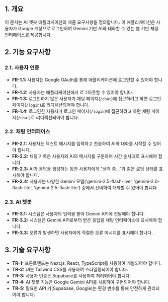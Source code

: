 ## 1. 개요

이 문서는 AI 챗봇 애플리케이션의 제품 요구사항을 정의합니다. 이 애플리케이션은 사용자가 Google 계정으로 로그인하여 Gemini 기반 AI와 대화할 수 있는 웹 기반 채팅 인터페이스를 제공합니다.

## 2. 기능 요구사항

### 2.1. 사용자 인증

*   **FR-1.1:** 사용자는 Google OAuth를 통해 애플리케이션에 로그인할 수 있어야 합니다.
*   **FR-1.2:** 사용자는 애플리케이션에서 로그아웃할 수 있어야 합니다.
*   **FR-1.3:** 로그인하지 않은 사용자가 채팅 페이지(`/chat`)에 접근하려고 하면 로그인 페이지(`/login`)로 리디렉션되어야 합니다.
*   **FR-1.4:** 로그인한 사용자가 로그인 페이지(`/login`)에 접근하려고 하면 채팅 페이지(`/chat`)로 리디렉션되어야 합니다.

### 2.2. 채팅 인터페이스

*   **FR-2.1:** 사용자는 텍스트 메시지를 입력하고 전송하여 AI와 대화를 시작할 수 있어야 합니다.
*   **FR-2.2:** 채팅 기록은 사용자와 AI의 메시지를 구분하여 시간 순서대로 표시해야 합니다.
*   **FR-2.3:** AI가 응답을 생성하는 동안 사용자에게 "생각 중..."과 같은 로딩 상태를 표시해야 합니다.
*   **FR-2.4:** 사용자는 다양한 Gemini 모델('gemini-2.5-flash-live', 'gemini-2.0-flash-lite', 'gemini-2.5-flash-lite') 중에서 선택하여 대화할 수 있어야 합니다.

### 2.3. AI 챗봇

*   **FR-3.1:** 시스템은 사용자의 입력을 받아 Gemini API에 전달해야 합니다.
*   **FR-3.2:** 시스템은 Gemini API로부터 받은 응답을 채팅 인터페이스에 표시해야 합니다.
*   **FR-3.3:** 오류가 발생하면 사용자에게 적절한 오류 메시지를 표시해야 합니다.

## 3. 기술 요구사항

*   **TR-1:** 프론트엔드는 Next.js, React, TypeScript를 사용하여 개발되어야 합니다.
*   **TR-2:** UI는 Tailwind CSS를 사용하여 스타일링되어야 합니다.
*   **TR-3:** 사용자 인증은 Supabase를 사용하여 처리되어야 합니다.
*   **TR-4:** AI 챗봇 기능은 Google Gemini API를 사용하여 구현되어야 합니다.
*   **TR-5:** 필요한 API 키(Supabase, Google)는 환경 변수를 통해 안전하게 관리되어야 합니다.